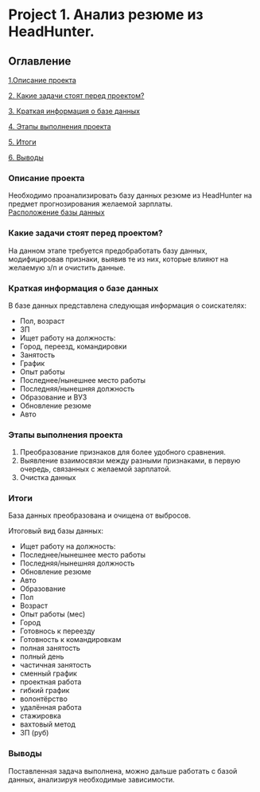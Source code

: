 # Project 1. Анализ резюме из HeadHunter.

## <a id="title0">Оглавление
[1.Описание проекта](#title1) 

[2. Какие задачи стоят перед проектом?](#title2)

[3. Краткая информация о базе данных](#title3)

[4. Этапы выполнения проекта](#title4)

[5. Итоги](#title5)

[6. Выводы](#title6)

### <a id="title1">Описание проекта</a>

Необходимо проанализировать базу данных резюме из HeadHunter на предмет прогнозирования желаемой зарплаты.  
[Расположение базы данных](https://drive.google.com/file/d/12pByqWjBGqjQqAHi8jh62hp_Sw3tI9Xd/view?usp=sharing)

### <a id="title2">Какие задачи стоят перед проектом?</a>
На данном этапе требуется предобработать базу данных, модифицировав признаки, выявив те из них, которые влияют на желаемую з/п и очистить данные.

### <a id="title3">Краткая информация о базе данных</a>
В базе данных представлена следующая информация о соискателях:
* Пол, возраст	
* ЗП	
* Ищет работу на должность:	
* Город, переезд, командировки	
* Занятость	
* График	
* Опыт работы	
* Последнее/нынешнее место работы	
* Последняя/нынешняя должность	
* Образование и ВУЗ	
* Обновление резюме	
* Авто

### <a id="title4">Этапы выполнения проекта</a>
1. Преобразование признаков для более удобного сравнения.
2. Выявление взаимосвязи между разными признаками, в первую очередь, связанных с желаемой зарплатой.
3. Очистка данных

### <a id="title5">Итоги</a>
База данных преобразована и очищена от выбросов.

Итоговый вид базы данных:
* Ищет работу на должность:
* Последнее/нынешнее место работы	
* Последняя/нынешняя должность	
* Обновление резюме	
* Авто
* Образование
* Пол
* Возраст
* Опыт работы (мес)
* Город
* Готовнось к переезду
* Готовность к командировкам
* полная занятость
* полный день
* частичная занятость
* сменный график
* проектная работа
* гибкий график
* волонтёрство
* удалённая работа
* стажировка
* вахтовый метод
* ЗП (руб)

### <a id="title6">Выводы</a>
Поставленная задача выполнена, можно дальше работать с базой данных, анализируя необходимые зависимости.